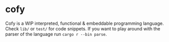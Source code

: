 # cofy
Cofy is a WIP interpreted, functional & embeddable programming language. Check `lib/` or `test/` for code snippets.
If you want to play around with the parser of the language run `cargo r --bin parse`.
